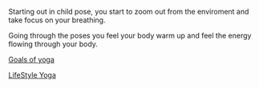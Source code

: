 Starting out in child pose, you start to zoom out from the enviroment and take focus on your breathing.

Going through the poses you feel your body warm up and feel the energy flowing through your body.

[Goals of yoga](../yoga/goals/goals_of_yoga.md)

[LifeStyle Yoga](../yoga/lifestyle/yoga_lifestyle.md)
